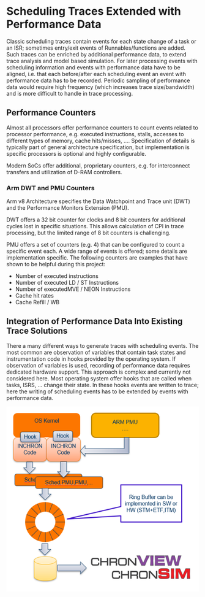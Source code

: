 # Scheduling Traces Extended with Performance Data

Classic scheduling traces contain events for each state change of a task or an ISR; sometimes entry/exit events of Runnables/functions are added.
Such traces can be enriched by additional performance data, to extend trace analysis and model based simulation. For later processing events with scheduling information and events with performance data have to be aligned, i.e. that each before/after each scheduling event an event with performance data has to be recorded. Periodic sampling of performance data would require high frequency (which increases trace size/bandwidth) and is more difficult to handle in trace processing.

## Performance Counters 
Almost all processors offer performance counters to count events related to processor performance, e.g. executed instructions, stalls, accesses to different types of memory, cache hits/misses, .... Specification of details is typically part of general architecture specification, but implementation is specific processors is optional and highly configurable.

Modern SoCs offer additional, proprietary counters, e.g. for interconnect transfers and utilization of D-RAM controllers.


### Arm DWT and PMU Counters
Arm v8 Architecture specifies the Data Watchpoint and Trace unit (DWT) and the Performance Monitors Extension (PMU).

DWT offers a 32 bit counter for clocks and 8 bit counters for additional cycles lost in specific situations. This allows calculation of CPI in trace processing, but the limited range of 8 bit counters is challenging.

PMU offers a set of counters (e.g. 4) that can be configured to count a specific event each. A wide range of events is offered; some details are implementation specific. The following counters are examples that have shown to be helpful during this project:

* Number of executed instructions
* Number of executed LD / ST Instructions
* Number of executedMVE / NEON Instructions
* Cache hit rates
* Cache Refill / WB
 
## Integration of Performance Data Into Existing Trace Solutions
There a many different ways to generate traces with scheduling events. The most common are observation of variables that contain task states and instrumentation code in hooks provided by the operating system. If observation of variables is used, recording of performance data requires dedicated hardware support. This approach is complex and currently not considered here.
Most operating system offer hooks that are called when tasks, ISRS, ... change their state. In these hooks events are written to trace; here the writing of scheduling events has to be extended by events with performance data.


![Hooks and PMU](../images/hooks_pmu.png)


